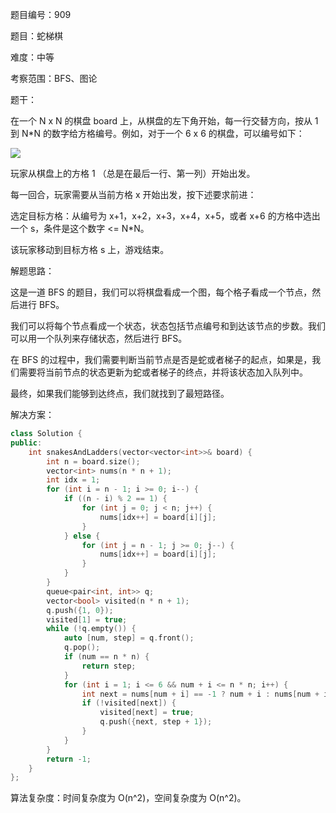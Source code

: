 题目编号：909

题目：蛇梯棋

难度：中等

考察范围：BFS、图论

题干：

在一个 N x N 的棋盘 board 上，从棋盘的左下角开始，每一行交替方向，按从 1 到 N*N 的数字给方格编号。例如，对于一个 6 x 6 的棋盘，可以编号如下：

![](https://assets.leetcode-cn.com/aliyun-lc-upload/uploads/2019/01/31/snakes.png)

玩家从棋盘上的方格 1 （总是在最后一行、第一列）开始出发。

每一回合，玩家需要从当前方格 x 开始出发，按下述要求前进：

选定目标方格：从编号为 x+1，x+2，x+3，x+4，x+5，或者 x+6 的方格中选出一个 s，条件是这个数字 <= N*N。

该玩家移动到目标方格 s 上，游戏结束。

解题思路：

这是一道 BFS 的题目，我们可以将棋盘看成一个图，每个格子看成一个节点，然后进行 BFS。

我们可以将每个节点看成一个状态，状态包括节点编号和到达该节点的步数。我们可以用一个队列来存储状态，然后进行 BFS。

在 BFS 的过程中，我们需要判断当前节点是否是蛇或者梯子的起点，如果是，我们需要将当前节点的状态更新为蛇或者梯子的终点，并将该状态加入队列中。

最终，如果我们能够到达终点，我们就找到了最短路径。

解决方案：

```cpp
class Solution {
public:
    int snakesAndLadders(vector<vector<int>>& board) {
        int n = board.size();
        vector<int> nums(n * n + 1);
        int idx = 1;
        for (int i = n - 1; i >= 0; i--) {
            if ((n - i) % 2 == 1) {
                for (int j = 0; j < n; j++) {
                    nums[idx++] = board[i][j];
                }
            } else {
                for (int j = n - 1; j >= 0; j--) {
                    nums[idx++] = board[i][j];
                }
            }
        }
        queue<pair<int, int>> q;
        vector<bool> visited(n * n + 1);
        q.push({1, 0});
        visited[1] = true;
        while (!q.empty()) {
            auto [num, step] = q.front();
            q.pop();
            if (num == n * n) {
                return step;
            }
            for (int i = 1; i <= 6 && num + i <= n * n; i++) {
                int next = nums[num + i] == -1 ? num + i : nums[num + i];
                if (!visited[next]) {
                    visited[next] = true;
                    q.push({next, step + 1});
                }
            }
        }
        return -1;
    }
};
```

算法复杂度：时间复杂度为 O(n^2)，空间复杂度为 O(n^2)。